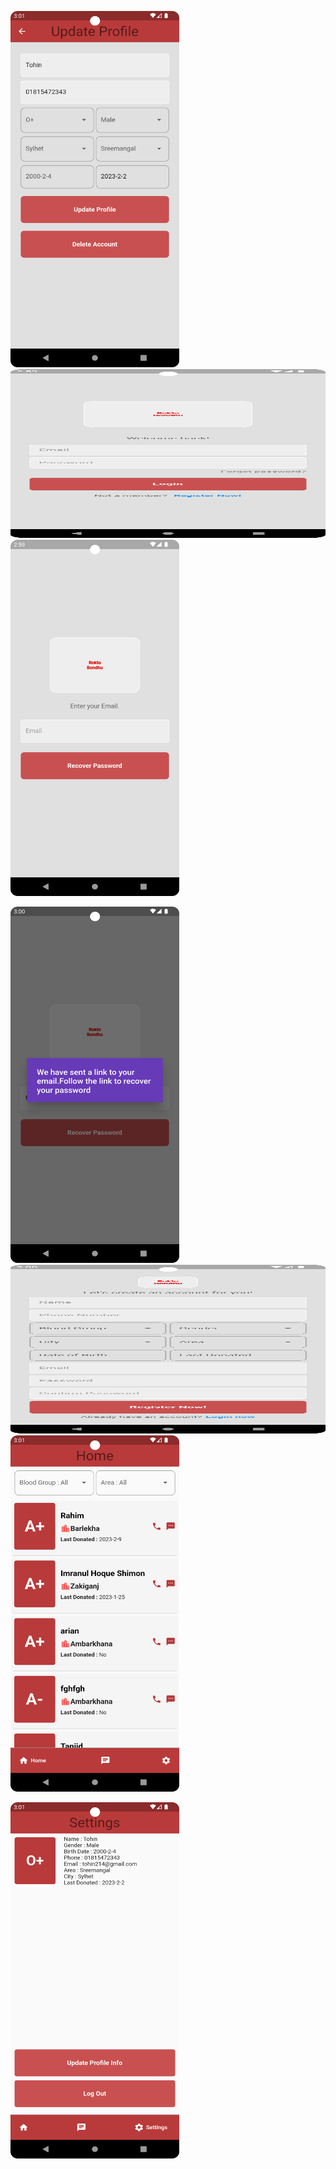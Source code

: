 <img src="s/ (1).png" alt="alt text" width="270" height="570"> <img src="s/ (2).png" alt="alt text" width="570" height="270"> <img src="s/ (3).png" alt="alt text" width="270" height="570"> 



<img src="s/ (4).png" alt="alt text" width="270" height="570"> <img src="s/ (5).png" alt="alt text" width="570" height="270"> <img src="s/ (6).png" alt="alt text" width="270" height="570"> 


<img src="s/ (7).png" alt="alt text" width="270" height="570">
